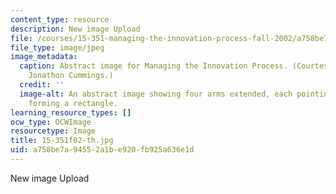 ```yaml
---
content_type: resource
description: New image Upload
file: /courses/15-351-managing-the-innovation-process-fall-2002/a758be7a94552a1be920fb925a636e1d_15-351f02-th.jpg
file_type: image/jpeg
image_metadata:
  caption: Abstract image for Managing the Innovation Process. (Courtesy of Prof.
    Jonathon Cummings.)
  credit: ''
  image-alt: An abstract image showing four arms extended, each pointing at the next,
    forming a rectangle.
learning_resource_types: []
ocw_type: OCWImage
resourcetype: Image
title: 15-351f02-th.jpg
uid: a758be7a-9455-2a1b-e920-fb925a636e1d
---
```

New image Upload

